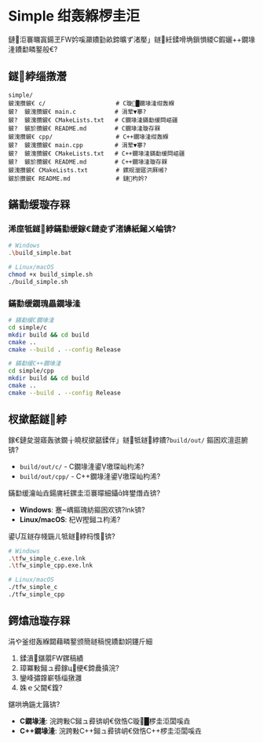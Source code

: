 ﻿# Simple 绀轰緥椤圭洰

鏈洰褰曞寘鍚玊FW妗嗘灦鐨勭畝鍗曠ず渚嬮」鐩紝鍒嗗埆鎻愪緵C鍜孋++鐗堟湰鐨勫疄鐜般€?

## 鐩綍缁撴瀯

```
simple/
鈹溾攢鈹€ c/                    # C璇█鐗堟湰绀轰緥
鈹?  鈹溾攢鈹€ main.c           # 涓荤▼搴?
鈹?  鈹溾攢鈹€ CMakeLists.txt   # C鐗堟湰鏋勫缓閰嶇疆
鈹?  鈹斺攢鈹€ README.md        # C鐗堟湰璇存槑
鈹溾攢鈹€ cpp/                  # C++鐗堟湰绀轰緥
鈹?  鈹溾攢鈹€ main.cpp         # 涓荤▼搴?
鈹?  鈹溾攢鈹€ CMakeLists.txt   # C++鐗堟湰鏋勫缓閰嶇疆
鈹?  鈹斺攢鈹€ README.md        # C++鐗堟湰璇存槑
鈹溾攢鈹€ CMakeLists.txt        # 鏍规瀯寤洪厤缃?
鈹斺攢鈹€ README.md             # 鏈枃妗?
```

## 鏋勫缓璇存槑

### 浠庢牴鐩綍鏋勫缓鎵€鏈夌ず渚嬶紙鎺ㄨ崘锛?
```bash
# Windows
.\build_simple.bat

# Linux/macOS
chmod +x build_simple.sh
./build_simple.sh
```

### 鏋勫缓鐗瑰畾鐗堟湰
```bash
# 鏋勫缓C鐗堟湰
cd simple/c
mkdir build && cd build
cmake ..
cmake --build . --config Release

# 鏋勫缓C++鐗堟湰
cd simple/cpp
mkdir build && cd build
cmake ..
cmake --build . --config Release
```

## 杈撳嚭鐩綍

鎵€鏈夋瀯寤轰骇鐗╁皢杈撳嚭鍒伴」鐩牴鐩綍鐨?`build/out/` 鏂囦欢澶逛腑锛?
- `build/out/c/` - C鐗堟湰鍙墽琛屾枃浠?
- `build/out/cpp/` - C++鐗堟湰鍙墽琛屾枃浠?

鏋勫缓瀹屾垚鍚庯紝鏍圭洰褰曚細鑷姩鐢熸垚锛?
- **Windows**: 蹇嵎鏂瑰紡鏂囦欢锛?lnk锛?
- **Linux/macOS**: 杞摼鎺ユ枃浠?

鍙互鐩存帴鍦ㄦ牴鐩綍杩愯锛?
```bash
# Windows
.\tfw_simple_c.exe.lnk
.\tfw_simple_cpp.exe.lnk

# Linux/macOS
./tfw_simple_c
./tfw_simple_cpp
```

## 鍔熻兘璇存槑

涓や釜绀轰緥閮藉疄鐜颁簡鐩稿悓鐨勫姛鑳斤細
1. 鍒濆鍖朤FW鏍稿績
2. 璋冪敤鎺ュ彛鎵ц绠€鍗曟搷浣?
3. 鑾峰彇鎿嶄綔缁撴灉
4. 姝ｅ父閫€鍑?

鍖哄埆鍦ㄤ簬锛?
- **C鐗堟湰**: 浣跨敤C鎺ュ彛锛岄€傚悎C璇█椤圭洰闆嗘垚
- **C++鐗堟湰**: 浣跨敤C++鎺ュ彛锛岄€傚悎C++椤圭洰闆嗘垚
